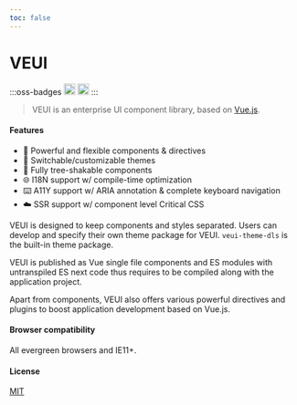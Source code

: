 ```yaml
---
toc: false
---
```

# VEUI

:::oss-badges
[<img alt="VEUI on CircleCI" src="https://badgen.net/circleci/github/ecomfe/veui?label=CircleCI&cache=300" height="20">](https://circleci.com/gh/ecomfe/veui) [<img alt="VEUI on npm" src="https://badgen.net/npm/v/veui?cache=300" height="20">](https://www.npmjs.com/package/veui)
:::

> VEUI is an enterprise UI component library, based on [Vue.js](https://vuejs.org).

#### Features

* 🤘 Powerful and flexible components & directives
* 💅 Switchable/customizable themes
* 🌲 Fully tree-shakable components
* 🌐 I18N support w/ compile-time optimization
* ⌨️ A11Y support w/ ARIA annotation & complete keyboard navigation
* ☁️ SSR support w/ component level Critical CSS

VEUI is designed to keep components and styles separated. Users can develop and specify their own theme package for VEUI. `veui-theme-dls` is the built-in theme package.

VEUI is published as Vue single file components and ES modules with untranspiled ES next code thus requires to be compiled along with the application project.

Apart from components, VEUI also offers various powerful directives and plugins to boost application development based on Vue.js.

#### Browser compatibility

All evergreen browsers and IE11+.

#### License

[MIT](https://github.com/ecomfe/veui/blob/dev/LICENSE)
